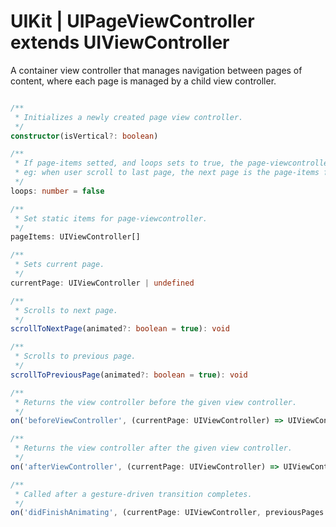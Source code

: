 # UIKit | UIPageViewController extends UIViewController

A container view controller that manages navigation between pages of content, where each page is managed by a child view controller.

```typescript

/**
 * Initializes a newly created page view controller. 
 */
constructor(isVertical?: boolean)

/**
 * If page-items setted, and loops sets to true, the page-viewcontroller enters infinite loops mode.
 * eg: when user scroll to last page, the next page is the page-items first page.
 */
loops: number = false

/**
 * Set static items for page-viewcontroller.
 */
pageItems: UIViewController[]

/**
 * Sets current page.
 */
currentPage: UIViewController | undefined

/**
 * Scrolls to next page.
 */
scrollToNextPage(animated?: boolean = true): void

/**
 * Scrolls to previous page.
 */
scrollToPreviousPage(animated?: boolean = true): void

/**
 * Returns the view controller before the given view controller.
 */
on('beforeViewController', (currentPage: UIViewController) => UIViewController | undefined): this

/**
 * Returns the view controller after the given view controller.
 */
on('afterViewController', (currentPage: UIViewController) => UIViewController | undefined): this

/**
 * Called after a gesture-driven transition completes.
 */
on('didFinishAnimating', (currentPage: UIViewController, previousPages: UIViewController[]) => void): this

```